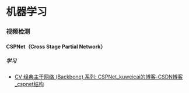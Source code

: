# 机器学习

### 视频检测

#### CSPNet（Cross Stage Partial Network）

##### 学习

- [CV 经典主干网络 (Backbone) 系列: CSPNet_kuweicai的博客-CSDN博客_cspnet结构](https://blog.csdn.net/kuweicai/article/details/121303895?ops_request_misc={"request_id"%3A"165830648316782246459598"%2C"scm"%3A"20140713.130102334.."}&request_id=165830648316782246459598&biz_id=0&utm_medium=distribute.pc_search_result.none-task-blog-2~all~top_click~default-2-121303895-null-null.142^v32^pc_rank_34,185^v2^control&utm_term=CSPNet&spm=1018.2226.3001.4187) 

